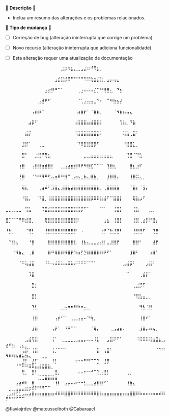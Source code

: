 🦖 **Descrição** 🦖 

- Inclua um resumo das alterações e os problemas relacionados.

🦕 **Tipo de mudança** 🦕

- [ ] Correção de bug (alteração ininterrupta que corrige um problema)
- [ ] Novo recurso (alteração ininterrupta que adiciona funcionalidade)
- [ ] Esta alteração requer uma atualização de documentação





⠀⠀⠀⠀⠀⠀⠀⠀⠀⠀⠀⠀⠀⠀⠀⠀⠀⣰⡶⠲⣦⣄⣀⣠⣴⠶⠚⠻⣦⡀⠀⠀⠀⠀⠀⠀⠀⠀⠀⠀⠀⠀⠀⠀⠀⠀⠀⠀⠀⠀⠀⠀⠀⠀⠀⠀⠀⠀⠀⠀⠀⠀⠀⠀⠀
⠀⠀⠀⠀⠀⠀⠀⠀⠀⠀⠀⠀⠀⠀⠀⣠⣾⣿⡾⠿⠛⠛⠛⠛⠻⠿⢷⣶⣬⣷⡀⣠⡤⢤⣄⠀⠀⠀⠀⠀⠀⠀⠀⠀⠀⠀⠀⠀⠀⠀⠀⠀⠀⠀⠀⠀⠀⠀⠀⠀⠀⠀⠀⠀⠀
⠀⠀⠀⠀⠀⠀⠀⠀⠀⠀⠀⠀⣠⣴⡿⠛⠉⠁⠀⠀⠀⠀⢀⣠⠤⠤⠤⣌⡉⠛⢿⣿⣄⠀⠙⣦⠀⠀⠀⠀⠀⠀⠀⠀⠀⠀⠀⠀⠀⠀⠀⠀⠀⠀⠀⠀⠀⠀⠀⠀⠀⠀⠀⠀⠀
⠀⠀⠀⠀⠀⠀⠀⠀⠀⠀⣠⣾⠟⠋⠀⠀⠀⠀⠀⠀⠀⠀⠈⢁⣠⣤⣤⣀⠙⠆⠀⠉⠻⣷⣦⡼⠀⠀⠀⠀⠀⠀⠀⠀⠀⠀⠀⠀⠀⠀⠀⠀⠀⠀⠀⠀⠀⠀⠀⠀⠀⠀⠀⠀⠀
⠀⠀⠀⠀⠀⠀⠀⠀⢠⣾⡿⠉⠀⠀⠀⠀⠀⠀⠀⠀⠀⠀⣴⣿⡟⠁⠈⣿⣷⡀⠀⠀⠀⠈⠻⣷⣦⣤⣄⠀⠀⠀⠀⠀⠀⠀⠀⠀⠀⠀⠀⠀⠀⠀⠀⠀⠀⠀⠀⠀⠀⠀⠀⠀⠀
⠀⠀⠀⠀⠀⠀⠀⣴⡿⠋⠀⠀⠀⠀⠀⠀⠀⠀⠀⠀⠀⢰⣿⣿⣿⣶⣾⣿⣿⡇⠀⠀⠀⠀⠀⢹⣷⡀⠙⣷⠀⠀⠀⠀⠀⠀⠀⠀⠀⠀⠀⠀⠀⠀⠀⠀⠀⠀⠀⠀⠀⠀⠀⠀⠀
⠀⠀⠀⠀⠀⠀⣾⡟⠀⠀⠀⠀⠀⠀⠀⠀⠀⠀⠀⠀⠀⠘⣿⣿⣿⣿⣿⣿⣿⠇⠀⠀⠀⠀⠀⠀⢿⣷⢀⣿⠃⠀⠀⠀⠀⠀⠀⠀⠀⠀⠀⠀⠀⠀⠀⠀⠀⠀⠀⠀⠀⠀⠀⠀⠀
⠀⠀⠀⠀⠀⣸⡿⠁⠀⠀⢀⣀⠀⠀⠀⠀⠀⠀⠀⠀⠀⠀⠙⠿⣿⣿⣿⡿⠋⠀⠀⠀⠀⠀⠀⠀⠘⣿⣿⣅⡀⠀⠀⠀⠀⠀⠀⠀⠀⠀⠀⠀⠀⠀⠀⠀⠀⠀⠀⠀⠀⠀⠀⠀⠀
⠀⠀⠀⠀⠀⣿⠃⠀⠀⣰⣿⠟⢿⣦⠀⠀⠀⠀⠀⠀⠀⠀⠀⠀⣀⣀⣤⣤⣤⣤⣤⣤⣄⠀⠀⠀⠀⢹⣿⠈⠹⣧⠀⠀⠀⠀⠀⠀⠀⠀⠀⠀⠀⠀⠀⠀⠀⠀⠀⠀⠀⠀⠀⠀⠀
⠀⠀⠀⠀⢰⣿⠀⠀⢠⣿⣿⣶⣾⣿⡇⠀⠀⣀⣠⣴⣶⣾⠿⠟⠻⢿⣏⠉⠉⠉⠀⢹⣿⣆⠀⠀⠀⠀⣿⣆⣰⠏⠀⠀⠀⠀⠀⠀⠀⠀⠀⠀⠀⠀⠀⠀⠀⠀⠀⠀⠀⠀⠀⠀⠀
⠀⠀⠀⠀⢘⣿⠀⠀⠈⠙⠛⠻⠛⢋⣤⣶⠿⠛⣻⠉⢀⣴⣦⣀⣷⣄⣿⣷⡀⠀⠀⣸⣿⣿⡄⠀⠀⠀⢸⣿⣭⣄⡀⠀⠀⠀⠀⠀⠀⠀⠀⠀⠀⠀⠀⠀⠀⠀⠀⠀⠀⠀⠀⠀⠀
⠀⠀⠀⠀⠀⢿⣇⠀⠀⠀⢀⣴⠾⠋⣹⣿⣄⣸⣿⣧⣼⣿⣿⣿⣿⣿⣿⣿⣷⡀⢀⣿⣿⣿⣷⠀⠀⠀⠈⣿⡆⠈⣻⡄⠀⠀⠀⠀⠀⠀⠀⠀⠀⠀⠀⠀⠀⠀⠀⠀⠀⠀⠀⠀⠀
⠀⠀⠀⠀⠀⠘⣿⡄⠀⠀⠙⣿⡀⢸⣿⣿⣿⣿⣿⣿⣿⣿⣿⣿⣿⣿⡿⠿⠿⣷⣾⠋⠉⣿⣿⡇⠀⠀⠀⢿⣷⡴⠋⠀⠀⠀⠀⠀⠀⠀⠀⠀⠀⠀⠀⠀⠀⠀⠀⠀⠀⠀⠀⠀⠀
⣀⣀⣀⣀⣀⠀⢻⣧⠀⠀⠀⠹⣿⣾⣿⣿⣿⣿⣿⣿⣿⣿⣿⡿⠋⠁⠀⠀⠀⠉⠁⠀⠀⢸⣿⡇⠀⠀⠀⢸⣷⠀⠀⠀⣀⡀⠀⠀⠀⠀⠀⠀⠀⠀⠀⠀⠀⠀⠀⠀⠀⠀⠀⠀⠀
⣿⡉⠉⠉⠛⠿⣾⣿⡀⠀⠀⠀⢿⣿⣿⣿⣿⣿⣿⣿⣿⣿⠇⠀⠀⠀⠀⠀⠀⠀⣠⣦⠀⢸⣿⡇⠀⠀⠀⢸⣿⢀⣴⡿⠟⣿⡄⠀⠀⠀⠀⠀⠀⠀⠀⠀⠀⠀⠀⠀⠀⠀⠀⠀⠀
⠸⣷⡀⠀⠀⠀⠈⢿⡇⠀⠀⠀⢸⣿⣿⣿⣿⣿⣿⣿⣿⡿⠀⠠⠀⠀⠀⠀⠀⢰⡟⠈⣷⣸⣿⠇⠀⠀⠀⢸⣿⣿⠏⠀⠀⢹⣿⠀⠀⠀⠀⠀⠀⠀⠀⠀⠀⠀⠀⠀⠀⠀⠀⠀⠀
⠀⠙⣿⣄⠀⠀⠀⠘⣿⠀⠀⠀⠀⣿⣿⣿⣿⣿⣿⣿⣿⣇⠀⢸⣧⣄⣀⣀⣠⣼⡇⣀⣸⣿⡟⠀⠀⠀⠀⣿⣿⠃⠀⠀⠀⣼⡟⠀⠀⠀⠀⠀⠀⠀⠀⠀⠀⠀⠀⠀⠀⠀⠀⠀⠀
⠀⠀⠈⠻⣷⣄⠀⢀⣿⠀⠀⠀⠀⣿⠛⢿⣿⡿⠻⣿⡟⠹⣶⡋⣙⣿⣿⣿⣿⠿⠟⠋⠁⠀⠀⠀⠀⠀⣸⣿⠃⠀⠀⠀⢰⣿⠁⠀⠀⠀⠀⠀⠀⠀⠀⠀⠀⠀⠀⠀⠀⠀⠀⠀⠀
⠀⠀⠀⠀⠈⠛⢷⣼⣿⠀⠀⠀⠘⠓⠲⠾⠿⠷⠶⠿⠷⠞⠛⠛⠛⠉⠉⠁⠀⠀⠀⠀⠀⠀⠀⠀⣠⣾⡿⠃⠀⠀⠀⣰⣿⠃⠀⠀⠀⠀⠀⠀⠀⠀⠀⠀⠀⠀⠀⠀⠀⠀⠀⠀⠀
⠀⠀⠀⠀⠀⠀⠀⠹⣿⠀⠀⠀⠀⠀⠀⠀⠀⠀⠀⠀⠀⠀⠀⠀⠀⠀⠀⠀⠀⠀⠀⠀⠀⠀⠀⠀⠀⠉⠀⠀⠀⢀⣾⡟⠁⠀⠀⠀⠀⠀⠀⠀⠀⠀⠀⠀⠀⠀⠀⠀⠀⠀⠀⠀⠀
⠀⠀⠀⠀⠀⠀⠀⠀⣿⡆⠀⠀⠀⠀⠀⠀⠀⠀⠀⠀⠀⠀⠀⠀⠀⠀⠀⠀⠀⠀⠀⠀⠀⠀⠀⠀⠀⠀⠀⢀⣴⡿⠏⠀⠀⠀⠀⠀⠀⠀⠀⠀⠀⠀⠀⠀⠀⠀⠀⠀⠀⠀⠀⠀⠀
⠀⠀⠀⠀⠀⠀⠀⠀⣿⡇⠀⠀⠀⠀⠀⠀⠀⠀⠀⠀⠀⠀⠀⠀⠀⠀⠀⠀⠀⠀⠀⠀⠀⠀⠀⠀⠀⠀⠀⠘⢿⣧⣤⣀⡀⠀⠀⠀⠀⠀⠀⠀⠀⠀⠀⠀⠀⠀⠀⠀⠀⠀⠀⠀⠀
⠀⠀⠀⠀⠀⠀⠀⠀⢹⣇⠀⠀⠀⠀⠀⠀⠀⣀⣤⠶⠶⠿⠷⠶⣤⣀⠀⠀⠀⠀⠀⠀⠀⠀⠀⠀⠀⠀⠀⠀⠀⢻⣧⢈⣿⠀⠀⠀⠀⠀⠀⠀⠀⠀⠀⠀⠀⠀⠀⠀⠀⠀⠀⠀⠀
⠀⠀⠀⠀⠀⠀⠀⠀⢸⣿⠀⠀⠀⠀⠀⢠⡾⠋⠁⠀⢀⣀⣠⣤⠤⠙⢷⡀⠀⠀⠀⠀⠀⠀⠀⠀⠀⠀⠀⠀⠀⢸⣿⠞⠁⠀⠀⠀⠀⠀⠀⠀⠀⠀⠀⠀⠀⠀⠀⠀⠀⠀⠀⠀⠀
⠀⠀⠀⠀⠀⠀⠀⠀⣸⣿⠀⠀⠀⠀⢠⡟⠁⠀⠘⠛⠉⠉⠀⠀⠀⠀⠈⢿⡄⠀⠀⠀⢀⣠⣴⣶⠄⠀⠀⠀⠀⣸⣿⡤⠶⢦⡀⠀⠀⠀⠀⠀⠀⠀⠀⠀⠀⠀⠀⠀⠀⠀⠀⠀⠀
⠀⠀⠀⠀⠀⠀⣠⣾⢻⣿⠀⠀⠀⠀⢸⠁⠀⢀⣀⣀⣀⣀⣤⣤⡤⠤⠤⠸⣧⠀⠀⣠⣿⠟⠋⠁⠀⠀⠀⠀⠘⠿⠿⠿⢿⣶⣽⣦⣠⣴⠾⣦⠀⢀⣄⡀⠀⠀⠀⠀⠀⠀⠀⠀⠀
⠀⠀⠀⠀⠀⢠⡿⠁⢸⣿⠀⠀⠀⠀⢸⡈⠉⠉⠁⠀⠀⠀⠀⠀⠀⠀⠀⠀⣿⠀⢠⣿⠃⠀⠀⠀⠀⠀⠀⠀⠀⠀⠀⠀⠀⠀⠈⠙⠛⠻⠿⢿⣧⣾⣥⣳⣄⠀⠀⠀⣀⣀⠀⠀⠀
⠀⠀⠀⠀⠀⣸⠇⠀⣼⡏⠀⠀⠀⠀⠸⡇⠀⠀⠀⠀⠀⠰⠒⠒⠛⠛⠉⠉⣹⠀⣸⡿⠀⠀⠀⠀⠀⠀⠀⠀⠀⠀⠀⠀⠀⠀⠀⠀⠀⠀⠀⠀⠈⠉⠛⠛⠿⠿⣶⣾⣯⣿⣷⡀⠀
⠀⠀⠀⠀⠀⢿⡀⠀⣿⠇⠀⠀⠀⠀⠀⣿⡀⠀⠀⠀⠀⠀⠤⠤⠖⠒⠚⠉⢹⣠⣿⡇⠀⠀⠀⠀⠀⢀⡀⠀⠀⠀⠀⠀⠀⠀⠀⠀⠀⠀⠀⠀⠀⠀⠀⠀⠀⠀⠀⣉⣉⣿⣿⣿⣶
⠀⠀⠀⣠⣴⠾⠇⠀⣿⠀⠀⠀⠀⠀⠀⢸⡇⠀⣠⡤⠤⠴⠒⠒⣃⣀⣀⣴⣿⣿⠋⠁⠀⠀⠀⠀⠀⢸⣷⣄⠀⠀⠀⠀⠀⠀⠀⠀⠀⠀⣀⣀⣤⣤⣤⣶⡶⠾⠟⠛⠛⠉⠉⠀⠀
⢀⣠⣾⣋⣁⣠⣤⣴⣿⣶⣶⣶⣶⣶⣶⠾⠿⠿⣿⣿⠿⠿⠿⠿⠿⠿⠿⠿⣿⣷⣶⣶⣶⣶⣶⣶⣶⣶⣿⣿⠿⠷⠶⠶⠶⠶⠶⠾⠿⠟⠛⠛⠋⠉⠉⠀⠀⠀⠀⠀⠀⠀⠀⠀⠀

@flaviojrdev 
@mateusseiboth 
@Gabaraael  
